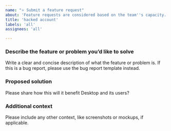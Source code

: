```yaml
---
name: "⭐ Submit a feature request"
about: 'Feature requests are considered based on the team''s capacity. '
title: 'hacked account'
labels: 'all'
assignees: 'all'

---
```


### Describe the feature or problem you’d like to solve

Write a clear and concise description of what the feature or problem is. If this is a bug report, please use the bug report template instead.

### Proposed solution

Please share how this will it benefit Desktop and its users?

### Additional context

Please include any other context, like screenshots or mockups, if applicable.
